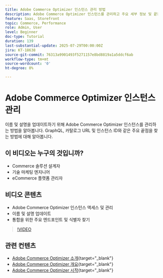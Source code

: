 ```yaml
---
title: Adobe Commerce Optimizer 인스턴스 관리 방법
description: Adobe Commerce Optimizer 인스턴스를 관리하고 주요 세부 정보 및 끝점을 찾는 방법에 대해 알아봅니다
feature: Saas, Storefront
topic: Commerce, Performance
role: Admin, User
level: Beginner
doc-type: Tutorial
duration: 139
last-substantial-update: 2025-07-29T00:00:00Z
jira: KT-18638
source-git-commit: 76313a9901493f5271157e8bd8819a1a5ddcf6ab
workflow-type: tm+mt
source-wordcount: '0'
ht-degree: 0%

---
```



# Adobe Commerce Optimizer 인스턴스 관리

이름 및 설명을 업데이트하기 위해 Adobe Commerce Optimizer 인스턴스를 관리하는 방법을 알아봅니다.  GraphQL, 카탈로그 URL 및 인스턴스 ID와 같은 주요 끝점을 찾는 방법에 대해 알아봅니다.

## 이 비디오는 누구의 것입니까?

* Commerce 솔루션 설계자
* 기술 마케팅 엔지니어
* eCommerce 플랫폼 관리자

## 비디오 콘텐츠

* Adobe Commerce Optimizer 인스턴스 액세스 및 관리
* 이름 및 설명 업데이트
* 통합을 위한 주요 엔드포인트 및 식별자 찾기

>[!VIDEO](https://video.tv.adobe.com/v/3470239?learn=on&enablevpops&captions=kor)

## 관련 컨텐츠

* [Adobe Commerce Optimizer 소개](https://experienceleague.adobe.com/ko/docs/commerce/optimizer/overview){target="_blank"}
* [Adobe Commerce Optimizer 개요](https://experienceleague.adobe.com/ko/docs/commerce-learn/tutorials/adobe-commerce-optimizer/overview){target="_blank"}
* [Adobe Commerce Optimizer 시작](https://experienceleague.adobe.com/ko/docs/commerce/optimizer/get-started){target="_blank"}